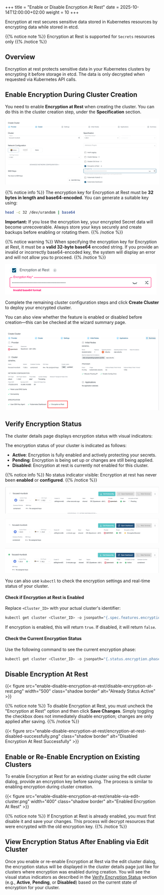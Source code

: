 +++
title = "Enable or Disable Encryption At Rest"
date = 2025-10-14T12:00:00+02:00
weight = 10
+++

Encryption at rest secures sensitive data stored in Kubernetes resources by encrypting data while stored in etcd.

{{% notice note %}}
 Encryption at Rest is supported for `Secrets` resources only
{{% /notice %}}

## Overview

Encryption at rest protects sensitive data in your Kubernetes clusters by encrypting it before storage in etcd. The data is only decrypted when requested via Kubernetes API calls.

## Enable Encryption During Cluster Creation

You need to enable **Encryption at Rest** when creating the cluster. You can do this in the cluster creation step, under the **Specification** section.

![Enable Encryption at Rest](enable-disable-encryption-at-rest/encryption-at-rest-enable.png?classes=shadow,border "Enable Encryption at Rest")

{{% notice info %}}
The encryption key for Encryption at Rest must be **32 bytes in length and base64-encoded**.
You can generate a suitable key using:

```bash
head -c 32 /dev/urandom | base64
```

**Important:** If you lose the encryption key, your encrypted Secret data will become unrecoverable.
Always store your keys securely and create backups before enabling or rotating them.
{{% /notice %}}

{{% notice warning %}}
When specifying the encryption key for Encryption at Rest, it must be a **valid 32-byte base64** encoded string.
If you provide an invalid or incorrectly base64-encoded key, the system will display an error and will not allow you to proceed.
{{% /notice %}}

![Enable Encryption at Rest](enable-disable-encryption-at-rest/invalid-encryption-at-rest-key.png?classes=shadow,border "Enable Encryption at Rest")

Complete the remaining cluster configuration steps and click **Create Cluster** to deploy your encrypted cluster.

You can also view whether the feature is enabled or disabled before creation—this can be checked at the wizard summary page.

![Cluster Wizard Summary ](enable-disable-encryption-at-rest/encryption-at-rest-summary.png?classes=shadow,border "Wizard Summary")

## Verify Encryption Status

The cluster details page displays encryption status with visual indicators:

The encryption status of your cluster is indicated as follows:

- **Active**: Encryption is fully enabled and actively protecting your secrets.
- **Pending**: Encryption is being set up or changes are still being applied.
- **Disabled**: Encryption at rest is currently not enabled for this cluster.

{{% notice info %}}
No status indicator visible: Encryption at rest has never been **enabled** or **configured**.
{{% /notice %}}

![Encryption Status: Pending](enable-disable-encryption-at-rest/encryption-at-rest-pending.png?classes=shadow,border "Encryption status is being applied")

![Encryption Status: Encryption Needed](enable-disable-encryption-at-rest/encryption-at-rest-encryption-needed.png?classes=shadow,border "Encryption key required to enable encryption")

![Encryption Status: Active](enable-disable-encryption-at-rest/encryption-at-rest-active.png?classes=shadow,border "Encryption at rest is active")

You can also use `kubectl` to check the encryption settings and real-time status of your cluster.

#### Check if Encryption at Rest is Enabled

Replace `<Cluster_ID>` with your actual cluster's identifier:

```bash
kubectl get cluster <Cluster_ID> -o jsonpath="{.spec.features.encryptionAtRest}"
```
If encryption is enabled, this will return `true`. If disabled, it will return `false`.

#### Check the Current Encryption Status

Use the following command to see the current encryption phase:

```bash
kubectl get cluster <Cluster_ID> -o jsonpath="{.status.encryption.phase}"
```

## Disable Encryption At Rest

{{< figure src="enable-disable-encryption-at-rest/disable-encryption-at-rest.png" width="500" class="shadow border" alt="Already Status Active" >}}

{{% notice note %}}
To disable Encryption at Rest, you must uncheck the "Encryption at Rest" option and then click **Save Changes**. Simply toggling the checkbox does not immediately disable encryption; changes are only applied after saving.
{{% /notice %}}

{{< figure src="enable-disable-encryption-at-rest/encryption-at-rest-disabled-successfully.png" class="shadow border" alt="Disabled Encryption At Rest Successfully" >}}

## Enable or Re-Enable Encryption on Existing Clusters

To enable Encryption at Rest for an existing cluster using the edit cluster dialog, provide an encryption key before saving. The process is similar to enabling encryption during cluster creation.

{{< figure src="enable-disable-encryption-at-rest/enable-via-edit-cluster.png" width="400" class="shadow border" alt="Enabled Encryption At Rest" >}}

{{% notice note %}}
 If Encryption at Rest is already enabled, you must first disable it and save your changes. This process will decrypt resources that were encrypted with the old encryption key.
{{% /notice %}}

## View Encryption Status After Enabling via Edit Cluster

Once you enable or re-enable Encryption at Rest via the edit cluster dialog, the encryption status will be displayed in the cluster details page just like for clusters where encryption was enabled during creation. You will see the visual status indicators as described in the [Verify Encryption Status](#verify-encryption-status) section (e.g., **Active**, **Pending**, or **Disabled**) based on the current state of encryption for your cluster. 
